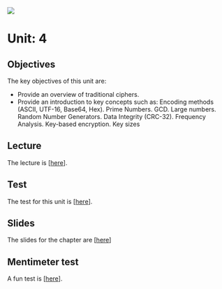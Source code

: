 <img src="https://github.com/billbuchanan/csn09112/blob/master/zadditional/top_csn09112.png"/>
<h1>Unit: 4</h2>
<h2>Objectives</h2>
The key objectives of this unit are:
<ul>

<li>Provide an overview of traditional ciphers.</li>
<li>Provide an introduction to key concepts such as: Encoding methods (ASCII, UTF-16, Base64, Hex). Prime Numbers. GCD. Large numbers. Random Number Generators. Data Integrity (CRC-32). Frequency Analysis. Key-based encryption. Key sizes</li>

</ul>

<h2>Lecture</h2>

<p>The lecture is [<a href="https://www.youtube.com/watch?v=zqmjUpJNcJA">here</a>].</p>
<h2>Test</h2>

<p>The test for this unit is [<a href="https://asecuritysite.com/challenges/hex">here</a>].</p>


<h2>Slides</h2>
<p>The slides for the chapter are [<a href="https://github.com/billbuchanan/csn09112/blob/master/week03_ns/lecture/day01_ciphers_fundamentals.pdf">here</a>]
  
    
<h2>Mentimeter test</h2>
<p>A fun test is [<a href="https://www.mentimeter.com/s/af08ac49b56e5c3eaa41f7d6fbc548c2/1f4210997923">here</a>].</p>
  
